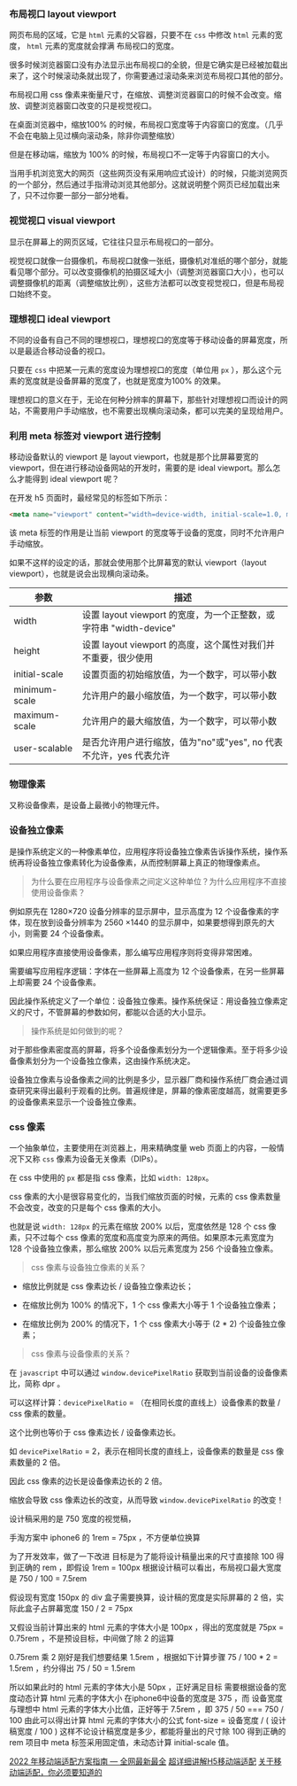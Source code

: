 
### 布局视口 layout viewport

网页布局的区域，它是 `html` 元素的父容器，只要不在 `css` 中修改 `html` 元素的宽度， `html` 元素的宽度就会撑满 布局视口的宽度。

很多时候浏览器窗口没有办法显示出布局视口的全貌，但是它确实是已经被加载出来了，这个时候滚动条就出现了，你需要通过滚动条来浏览布局视口其他的部分。  

布局视口用 css 像素来衡量尺寸，在缩放、调整浏览器窗口的时候不会改变。缩放、调整浏览器窗口改变的只是视觉视口。

在桌面浏览器中，缩放100% 的时候，布局视口宽度等于内容窗口的宽度。（几乎不会在电脑上见过横向滚动条，除非你调整缩放）  

但是在移动端，缩放为 100% 的时候，布局视口不一定等于内容窗口的大小。

当用手机浏览宽大的网页（这些网页没有采用响应式设计）的时候，只能浏览网页的一个部分，然后通过手指滑动浏览其他部分。这就说明整个网页已经加载出来了，只不过你要一部分一部分地看。


### 视觉视口 visual viewport

显示在屏幕上的网页区域，它往往只显示布局视口的一部分。

视觉视口就像一台摄像机，布局视口就像一张纸，摄像机对准纸的哪个部分，就能看见哪个部分。可以改变摄像机的拍摄区域大小（调整浏览器窗口大小），也可以调整摄像机的距离（调整缩放比例），这些方法都可以改变视觉视口，但是布局视口始终不变。


### 理想视口 ideal viewport

不同的设备有自己不同的理想视口，理想视口的宽度等于移动设备的屏幕宽度，所以是最适合移动设备的视口。

只要在 `css` 中把某一元素的宽度设为理想视口的宽度（单位用 `px` ），那么这个元素的宽度就是设备屏幕的宽度了，也就是宽度为100% 的效果。

理想视口的意义在于，无论在何种分辨率的屏幕下，那些针对理想视口而设计的网站，不需要用户手动缩放，也不需要出现横向滚动条，都可以完美的呈现给用户。


### 利用 meta 标签对 viewport 进行控制

移动设备默认的 viewport 是 layout viewport，也就是那个比屏幕要宽的 viewport，但在进行移动设备网站的开发时，需要的是 ideal viewport。那么怎么才能得到 ideal viewport 呢？ 

在开发 h5 页面时，最经常见的标签如下所示：

```html
<meta name="viewport" content="width=device-width, initial-scale=1.0, maximum-scale=1.0, user-scalable=0">
```

该 meta 标签的作用是让当前 viewport 的宽度等于设备的宽度，同时不允许用户手动缩放。

如果不这样的设定的话，那就会使用那个比屏幕宽的默认 viewport（layout viewport），也就是说会出现横向滚动条。

| 参数            | 描述                                                |
| ------------- | ------------------------------------------------- |
| width         | 设置 layout viewport 的宽度，为一个正整数，或字符串 "width-device" |
| height        | 设置 layout viewport 的高度，这个属性对我们并不重要，很少使用           |
| initial-scale | 设置页面的初始缩放值，为一个数字，可以带小数                            |
| minimum-scale | 允许用户的最小缩放值，为一个数字，可以带小数                            |
| maximum-scale | 允许用户的最大缩放值，为一个数字，可以带小数                            |
| user-scalable | 是否允许用户进行缩放，值为"no"或"yes", no 代表不允许，yes 代表允许        |


### 物理像素

又称设备像素，是设备上最微小的物理元件。


### 设备独立像素

是操作系统定义的一种像素单位，应用程序将设备独立像素告诉操作系统，操作系统再将设备独立像素转化为设备像素，从而控制屏幕上真正的物理像素点。

> 为什么要在应用程序与设备像素之间定义这种单位？为什么应用程序不直接使用设备像素？

例如原先在 1280×720 设备分辨率的显示屏中，显示高度为 12 个设备像素的字体，现在放到设备分辨率为 2560 ×1440 的显示屏中，如果要想得到原先的大小，则需要 24 个设备像素。

如果应用程序直接使用设备像素，那么编写应用程序则将变得非常困难。

需要编写应用程序逻辑：字体在一些屏幕上高度为 12 个设备像素，在另一些屏幕上却需要 24 个设备像素。

因此操作系统定义了一个单位：设备独立像素。操作系统保证：用设备独立像素定义的尺寸，不管屏幕的参数如何，都能以合适的大小显示。

> 操作系统是如何做到的呢？

对于那些像素密度高的屏幕，将多个设备像素划分为一个逻辑像素。至于将多少设备像素划分为一个设备独立像素，这由操作系统决定。

设备独立像素与设备像素之间的比例是多少，显示器厂商和操作系统厂商会通过调查研究来得出最利于观看的比例。普遍规律是，屏幕的像素密度越高，就需要更多的设备像素来显示一个设备独立像素。 ​


### css 像素

一个抽象单位，主要使用在浏览器上，用来精确度量 web 页面上的内容，一般情况下又称 `css` 像素为设备无关像素（DIPs）。

在 css 中使用的 `px` 都是指 css 像素，比如 `width: 128px`。

css 像素的大小是很容易变化的，当我们缩放页面的时候，元素的 css 像素数量不会改变，改变的只是每个 css 像素的大小。

也就是说 `width: 128px` 的元素在缩放 200% 以后，宽度依然是 128 个 css 像素，只不过每个 css 像素的宽度和高度变为原来的两倍。如果原本元素宽度为 128 个设备独立像素，那么缩放 200% 以后元素宽度为 256 个设备独立像素。 ​

> css 像素与设备独立像素的关系？

- 缩放比例就是 css 像素边长 / 设备独立像素边长；

- 在缩放比例为 100% 的情况下，1 个 css 像素大小等于 1 个设备独立像素；

- 在缩放比例为 200% 的情况下，1 个 css 像素大小等于 (2 * 2) 个设备独立像素；

> css 像素与设备像素的关系？

在 `javascript` 中可以通过 `window.devicePixelRatio` 获取到当前设备的设备像素比，简称 dpr 。

可以这样计算：`devicePixelRatio` = （在相同长度的直线上）设备像素的数量 / css 像素的数量。

这个比例也等价于 css 像素边长 / 设备像素边长。

如 `devicePixelRatio` = 2，表示在相同长度的直线上，设备像素的数量是 css 像素数量的 2 倍。

因此 css 像素的边长是设备像素边长的 2 倍。

缩放会导致 css 像素边长的改变，从而导致 `window.devicePixelRatio` 的改变！



设计稿采用的是 750 宽度的视觉稿，

手淘方案中 iphone6 的 1rem = 75px ，不方便单位换算

为了开发效率，做了一下改进
目标是为了能将设计稿量出来的尺寸直接除 100 得到正确的 rem ，即假设 1rem = 100px
根据设计稿可以看出，布局视口最大宽度是 750 / 100 = 7.5rem

假设现有宽度 150px 的 div 盒子需要换算，设计稿的宽度是实际屏幕的 2 倍，实际此盒子占屏幕宽度 150 / 2 = 75px

又假设当前计算出来的 html 元素的字体大小是 100px ，得出的宽度就是 75px = 0.75rem ，不是预设目标，中间做了除 2 的运算

0.75rem 乘 2 刚好是我们想要结果 1.5rem ，根据如下计算步骤 75 / 100 * 2 = 1.5rem ，约分得出 75 / 50 = 1.5rem

所以如果此时的 html 元素的字体大小是 50px ，正好满足目标
需要根据设备的宽度动态计算 html 元素的字体大小
在iphone6中设备的宽度是 375 ，而 设备宽度与理想中 html 元素的字体大小比值，正好等于 7.5rem ，即 375 / 50 === 750 / 100
由此可以得出计算 html 元素的字体大小的公式 font-size = 设备宽度 / ( 设计稿宽度 / 100 )
这样不论设计稿宽度是多少，都能将量出的尺寸除 100 得到正确的 rem
项目中 meta 标签采用固定值，未动态计算 initial-scale 值。


[2022 年移动端适配方案指南 — 全网最新最全](https://juejin.cn/post/7046169975706353701)
[超详细讲解H5移动端适配](https://juejin.cn/post/7085931616136069156)
[关于移动端适配，你必须要知道的](https://juejin.cn/post/6844903845617729549)
